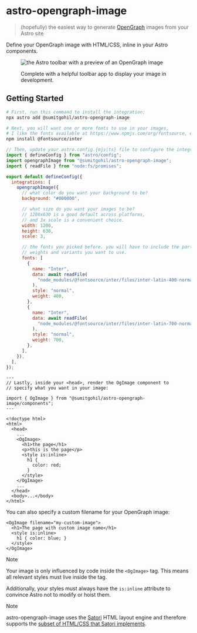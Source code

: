 # astro-opengraph-image

> (hopefully) the easiest way to generate [OpenGraph](https://ogp.me/) images from your Astro site

Define your OpenGraph image with HTML/CSS, inline in your Astro components.

<figure>

![the Astro toolbar with a preview of an OpenGraph image](https://github.com/user-attachments/assets/b7719263-3d48-484a-a30f-43c91cceac90)

<figcaption>
Complete with a helpful toolbar app to display your image in development.
</figcaption>

</figure>

## Getting Started

```sh
# First, run this command to install the integration:
npx astro add @sumitgohil/astro-opengraph-image

# Next, you will want one or more fonts to use in your images,
# I like the fonts available at https://www.npmjs.com/org/fontsource, e.g.:
npm install @fontsource/inter
```

```javascript
// Then, update your astro.config.{mjs|ts} file to configure the integration:
import { defineConfig } from "astro/config";
import opengraphImage from "@sumitgohil/astro-opengraph-image";
import { readFile } from "node:fs/promises";

export default defineConfig({
  integrations: [
    opengraphImage({
      // what color do you want your background to be?
      background: "#000000",

      // what size do you want your images to be?
      // 1200x630 is a good default across platforms,
      // and 3x scale is a convenient choice.
      width: 1200,
      height: 630,
      scale: 3,

      // the fonts you picked before. you will have to include the particular
      // weights and variants you want to use.
      fonts: [
        {
          name: "Inter",
          data: await readFile(
            "node_modules/@fontsource/inter/files/inter-latin-400-normal.woff",
          ),
          style: "normal",
          weight: 400,
        },
        {
          name: "Inter",
          data: await readFile(
            "node_modules/@fontsource/inter/files/inter-latin-700-normal.woff",
          ),
          style: "normal",
          weight: 700,
        },
      ],
    }),
  ],
});
```

```astro
---
// Lastly, inside your <head>, render the OgImage component to
// specify what you want in your image:

import { OgImage } from "@sumitgohil/astro-opengraph-image/components";
---

<!doctype html>
<html>
  <head>
    ...
    <OgImage>
      <h1>the page</h1>
      <p>this is the page</p>
      <style is:inline>
        h1 {
          color: red;
        }
      </style>
    </OgImage>
    ...
  </head>
  <body>...</body>
</html>
```

You can also specify a custom filename for your OpenGraph image:

```astro
<OgImage filename="my-custom-image">
  <h1>The page with custom image name</h1>
  <style is:inline>
    h1 { color: blue; }
  </style>
</OgImage>
```

> [!NOTE]
>
> Your image is only influenced by code inside the `<OgImage>` tag.
> This means all relevant styles must live inside the tag.
>
> Additionally, your styles must always have the `is:inline` attribute to convince Astro
> not to modify or hoist them.

> [!NOTE]
>
> astro-opengraph-image uses the [Satori](https://github.com/vercel/satori/) HTML layout engine
> and therefore supports the [subset of HTML/CSS that Satori implements](https://github.com/vercel/satori/blob/main/README.md#css).
